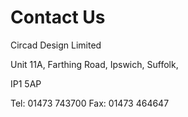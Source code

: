 # Contact Us

Circad Design Limited

Unit 11A,
Farthing Road,
Ipswich,
Suffolk,

IP1 5AP



Tel: 01473 743700
Fax: 01473 464647
